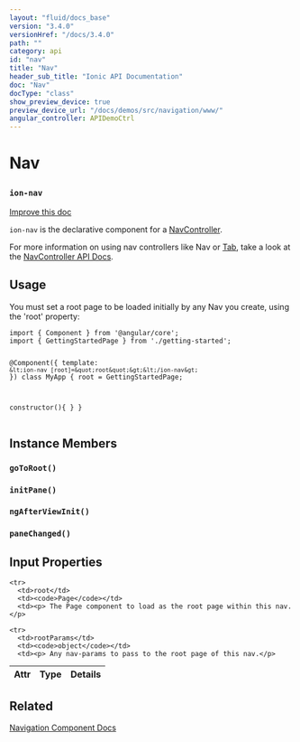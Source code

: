 ```yaml
---
layout: "fluid/docs_base"
version: "3.4.0"
versionHref: "/docs/3.4.0"
path: ""
category: api
id: "nav"
title: "Nav"
header_sub_title: "Ionic API Documentation"
doc: "Nav"
docType: "class"
show_preview_device: true
preview_device_url: "/docs/demos/src/navigation/www/"
angular_controller: APIDemoCtrl 
---
```










<h1 class="api-title">
<a class="anchor" name="nav" href="#nav"></a>

Nav
<h3><code>ion-nav</code></h3>






</h1>

<a class="improve-v2-docs" href="http://github.com/ionic-team/ionic/edit/master/src/components/nav/nav.ts#L15">
Improve this doc
</a>






<p><code>ion-nav</code> is the declarative component for a <a href="../../../navigation/NavController/">NavController</a>.</p>
<p>For more information on using nav controllers like Nav or <a href="../../Tabs/Tab/">Tab</a>,
take a look at the <a href="../../../navigation/NavController/">NavController API Docs</a>.</p>




<!-- @usage tag -->

<h2><a class="anchor" name="usage" href="#usage"></a>Usage</h2>

<p>You must set a root page to be loaded initially by any Nav you create, using
the &#39;root&#39; property:</p>
<pre><code class="lang-ts">import { Component } from &#39;@angular/core&#39;;
import { GettingStartedPage } from &#39;./getting-started&#39;;

@Component({
  template: `&lt;ion-nav [root]=&quot;root&quot;&gt;&lt;/ion-nav&gt;`
})
class MyApp {
  root = GettingStartedPage;

  constructor(){
  }
}
</code></pre>




<!-- @property tags -->



<!-- instance methods on the class -->

<h2><a class="anchor" name="instance-members" href="#instance-members"></a>Instance Members</h2>

<div id="goToRoot"></div>

<h3>
<a class="anchor" name="goToRoot" href="#goToRoot"></a>
<code>goToRoot()</code>
  

</h3>











<div id="initPane"></div>

<h3>
<a class="anchor" name="initPane" href="#initPane"></a>
<code>initPane()</code>
  

</h3>











<div id="ngAfterViewInit"></div>

<h3>
<a class="anchor" name="ngAfterViewInit" href="#ngAfterViewInit"></a>
<code>ngAfterViewInit()</code>
  

</h3>











<div id="paneChanged"></div>

<h3>
<a class="anchor" name="paneChanged" href="#paneChanged"></a>
<code>paneChanged()</code>
  

</h3>










<!-- input methods on the class -->
<h2><a class="anchor" name="input-properties" href="#input-properties"></a>Input Properties</h2>
<table class="table param-table" style="margin:0;">
  <thead>
    <tr>
      <th>Attr</th>
      <th>Type</th>
      <th>Details</th>
    </tr>
  </thead>
  <tbody>
    
    <tr>
      <td>root</td>
      <td><code>Page</code></td>
      <td><p> The Page component to load as the root page within this nav.</p>
</td>
    </tr>
    
    <tr>
      <td>rootParams</td>
      <td><code>object</code></td>
      <td><p> Any nav-params to pass to the root page of this nav.</p>
</td>
    </tr>
    
  </tbody>
</table>




<!-- related link -->

<h2><a class="anchor" name="related" href="#related"></a>Related</h2>

<a href="/docs/components#navigation">Navigation Component Docs</a><!-- end content block -->


<!-- end body block -->

